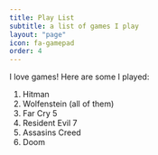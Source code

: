 ```yaml
---
title: Play List
subtitle: a list of games I play
layout: "page"
icon: fa-gamepad
order: 4
---
```


I love games! Here are some I played:

1. Hitman
1. Wolfenstein (all of them)
1. Far Cry 5
1. Resident Evil 7
1. Assasins Creed 
1. Doom

